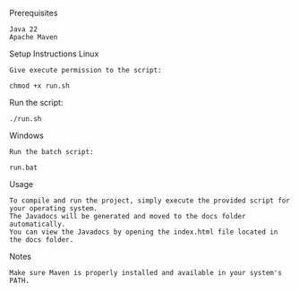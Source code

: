 Prerequisites

    Java 22
    Apache Maven

Setup Instructions
Linux

    Give execute permission to the script:

    chmod +x run.sh

Run the script:

    ./run.sh

Windows

    Run the batch script:

    run.bat

Usage

    To compile and run the project, simply execute the provided script for your operating system.
    The Javadocs will be generated and moved to the docs folder automatically.
    You can view the Javadocs by opening the index.html file located in the docs folder.

Notes

    Make sure Maven is properly installed and available in your system's PATH.

